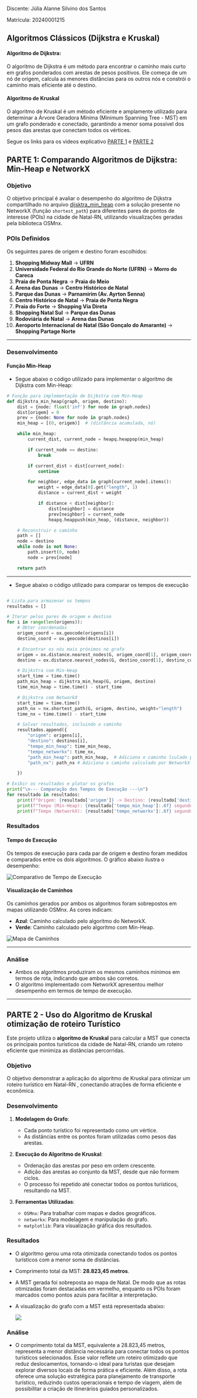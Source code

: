 Discente: Júlia Alanne Silvino dos Santos

Matrícula: 20240001215


## Algoritmos Clássicos (Dijkstra e Kruskal)

#### Algoritmo de Dijkstra:

O algoritmo de Dijkstra é um método para encontrar o caminho mais curto em grafos ponderados com arestas de pesos positivos. Ele começa de um nó de origem, calcula as menores distâncias para os outros nós e constrói o caminho mais eficiente até o destino.

#### Algoritmo de Kruskal

O algoritmo de Kruskal é um método eficiente e amplamente utilizado para determinar a Árvore Geradora Mínima (Minimum Spanning Tree - MST) em um grafo ponderado e conectado, garantindo a menor soma possível dos pesos das arestas que conectam todos os vértices.

Segue os links para os videos explicativo  [PARTE 1](https://youtu.be/r4T2wbtgtPQ) e [PARTE 2](https://youtu.be/TRr-iF_0svY)

## PARTE 1: Comparando Algoritmos de Dijkstra: Min-Heap e NetworkX 

### Objetivo
O objetivo principal é avaliar o desempenho do algoritmo de Dijkstra compartilhado no arquivo [dijsktra_min_heap](dijsktra_min_heap.ipynb) com a solução presente no NetworkX (função `shortest_path`) para diferentes pares de pontos de interesse (POIs) na cidade de Natal-RN, utilizando visualizações geradas pela biblioteca OSMnx.

### POIs Definidos
Os seguintes pares de origem e destino foram escolhidos:

1. **Shopping Midway Mall** → **UFRN**
2. **Universidade Federal do Rio Grande do Norte (UFRN)** → **Morro do Careca**
3. **Praia de Ponta Negra** → **Praia do Meio**
4. **Arena das Dunas** → **Centro Histórico de Natal**
5. **Parque das Dunas** → **Parnamirim (Av. Ayrton Senna)**
6. **Centro Histórico de Natal** → **Praia de Ponta Negra**
7. **Praia do Forte** → **Shopping Via Direta**
8. **Shopping Natal Sul** → **Parque das Dunas**
9. **Rodoviária de Natal** → **Arena das Dunas**
10. **Aeroporto Internacional de Natal (São Gonçalo do Amarante)** → **Shopping Partage Norte**

---

### Desenvolvimento

#### Função Min-Heap

- Segue abaixo o código utilizado para implementar o algoritmo de Dijkstra com Min-Heap:

```python
# Função para implementação de Dijkstra com Min-Heap
def dijkstra_min_heap(graph, origem, destino):
    dist = {node: float('inf') for node in graph.nodes}
    dist[origem] = 0
    prev = {node: None for node in graph.nodes}
    min_heap = [(0, origem)]  # (distância acumulada, nó)

    while min_heap:
        current_dist, current_node = heapq.heappop(min_heap)

        if current_node == destino:
            break

        if current_dist > dist[current_node]:
            continue

        for neighbor, edge_data in graph[current_node].items():
            weight = edge_data[0].get("length", 1)
            distance = current_dist + weight

            if distance < dist[neighbor]:
                dist[neighbor] = distance
                prev[neighbor] = current_node
                heapq.heappush(min_heap, (distance, neighbor))

    # Reconstruir o caminho
    path = []
    node = destino
    while node is not None:
        path.insert(0, node)
        node = prev[node]

    return path
```

---

- Segue abaixo o código utilizado para comparar os tempos de execução
``` python

# Lista para armazenar os tempos
resultados = []

# Iterar pelos pares de origem e destino
for i in range(len(origens)):
    # Obter coordenadas
    origem_coord = ox.geocode(origens[i])
    destino_coord = ox.geocode(destinos[i])

    # Encontrar os nós mais próximos no grafo
    origem = ox.distance.nearest_nodes(G, origem_coord[1], origem_coord[0])
    destino = ox.distance.nearest_nodes(G, destino_coord[1], destino_coord[0])

    # Dijkstra com Min-Heap
    start_time = time.time()
    path_min_heap = dijkstra_min_heap(G, origem, destino)
    time_min_heap = time.time() - start_time

    # Dijkstra com NetworkX
    start_time = time.time()
    path_nx = nx.shortest_path(G, origem, destino, weight="length")
    time_nx = time.time() - start_time

    # Salvar resultados, incluindo o caminho
    resultados.append({
        "origem": origens[i],
        "destino": destinos[i],
        "tempo_min_heap": time_min_heap,
        "tempo_networkx": time_nx,
        "path_min_heap": path_min_heap,  # Adiciona o caminho lculado por min_heap
        "path_nx": path_nx # Adiciona o caminho calculado por NetworkX

    })

# Exibir os resultados e plotar os grafos
print("\n--- Comparação dos Tempos de Execução ---\n")
for resultado in resultados:
    print(f"Origem: {resultado['origem']} -> Destino: {resultado['destino']}")
    print(f"Tempo (Min-Heap): {resultado['tempo_min_heap']:.6f} segundos")
    print(f"Tempo (NetworkX): {resultado['tempo_networkx']:.6f} segundos\n")


```

### Resultados

#### Tempo de Execução

Os tempos de execução para cada par de origem e destino foram medidos e comparados entre os dois algoritmos. O gráfico abaixo ilustra o desempenho:

![Comparativo de Tempo de Execução](img/comparation.png)

#### Visualização de Caminhos

Os caminhos gerados por ambos os algoritmos foram sobrepostos em mapas utilizando OSMnx. As cores indicam:
- **Azul**: Caminho calculado pelo algoritmo do NetworkX.
- **Verde**: Caminho calculado pelo algoritmo com Min-Heap.

![Mapa de Caminhos](img/Grafo_Dijsktra.png)

---

### Análise

- Ambos os algoritmos produziram os mesmos caminhos mínimos em termos de rota, indicando que ambos são corretos.
- O algoritmo implementado com NetworkX apresentou melhor desempenho em termos de tempo de execução.

---



## PARTE 2 - Uso do Algoritmo de Kruskal otimização de roteiro Turístico

Este projeto utiliza o **algoritmo de Kruskal** para calcular a  MST que conecta os principais pontos turísticos da cidade de Natal-RN, criando um roteiro eficiente que minimiza as distâncias percorridas.

### Objetivo
O objetivo demonstrar a aplicação do algoritmo de Kruskal  para otimizar um roteiro turístico em Natal-RN , conectando atrações de forma eficiente e econômica.


### Desenvolvimento
1. **Modelagem do Grafo**:
   - Cada ponto turístico foi representado como um vértice.
   - As distâncias entre os pontos foram utilizadas como pesos das arestas.

2. **Execução do Algoritmo de Kruskal**:
   - Ordenação das arestas por peso em ordem crescente.
   - Adição das arestas ao conjunto da MST, desde que não formem ciclos.
   - O processo foi repetido até conectar todos os pontos turísticos, resultando na MST.

3. **Ferramentas Utilizadas**:
   - `OSMnx`: Para trabalhar com mapas e dados geográficos.
   - `networkx`: Para modelagem e manipulação do grafo.
   - `matplotlib`: Para visualização gráfica dos resultados.
  

### Resultados
- O algoritmo gerou uma rota otimizada conectando todos os pontos turísticos com a menor soma de distâncias.
- Comprimento total da MST: **28.823,45 metros**.
- A MST gerada foi sobreposta ao mapa de Natal. De modo que as rotas otimizadas foram destacadas em vermelho, enquanto os POIs foram marcados como pontos azuis para facilitar a interpretação.
- A visualização do grafo com a MST está representada abaixo:

  ![](img/kruskal.png)

### Análise

- O comprimento total da MST, equivalente a 28.823,45 metros, representa a menor distância necessária para conectar todos os pontos turísticos selecionados. Esse valor reflete um roteiro otimizado que reduz deslocamentos, tornando-o ideal para turistas que desejam explorar diversos locais de forma prática e eficiente. Além disso, a rota oferece uma solução estratégica para planejamento de transporte turístico, reduzindo custos operacionais e tempo de viagem, além de possibilitar a criação de itinerários guiados personalizados.


